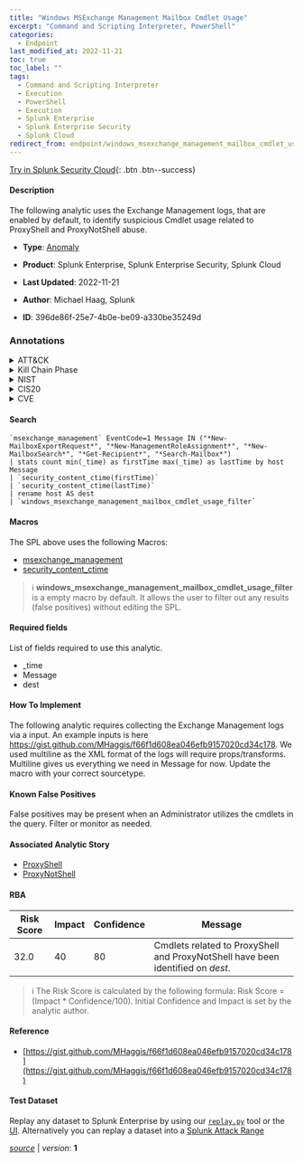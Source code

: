 ```yaml
---
title: "Windows MSExchange Management Mailbox Cmdlet Usage"
excerpt: "Command and Scripting Interpreter, PowerShell"
categories:
  - Endpoint
last_modified_at: 2022-11-21
toc: true
toc_label: ""
tags:
  - Command and Scripting Interpreter
  - Execution
  - PowerShell
  - Execution
  - Splunk Enterprise
  - Splunk Enterprise Security
  - Splunk Cloud
redirect_from: endpoint/windows_msexchange_management_mailbox_cmdlet_usage/
---
```




[Try in Splunk Security Cloud](https://www.splunk.com/en_us/cyber-security.html){: .btn .btn--success}

#### Description

The following analytic uses the Exchange Management logs, that are enabled by default, to identify suspicious Cmdlet usage related to ProxyShell and ProxyNotShell abuse.

- **Type**: [Anomaly](https://github.com/splunk/security_content/wiki/Detection-Analytic-Types)
- **Product**: Splunk Enterprise, Splunk Enterprise Security, Splunk Cloud

- **Last Updated**: 2022-11-21
- **Author**: Michael Haag, Splunk
- **ID**: 396de86f-25e7-4b0e-be09-a330be35249d

### Annotations
<details>
  <summary>ATT&CK</summary>

<div markdown="1">

#### [ATT&CK](https://attack.mitre.org/)

| ID          | Technique   | Tactic         |
| ----------- | ----------- |--------------- |
| [T1059](https://attack.mitre.org/techniques/T1059/) | Command and Scripting Interpreter | Execution |

| [T1059.001](https://attack.mitre.org/techniques/T1059/001/) | PowerShell | Execution |

</div>
</details>


<details>
  <summary>Kill Chain Phase</summary>

<div markdown="1">

* Installation


</div>
</details>


<details>
  <summary>NIST</summary>

<div markdown="1">

* DE.AE



</div>
</details>

<details>
  <summary>CIS20</summary>

<div markdown="1">

* CIS 10



</div>
</details>

<details>
  <summary>CVE</summary>

<div markdown="1">


</div>
</details>


#### Search

```
`msexchange_management` EventCode=1 Message IN ("*New-MailboxExportRequest*", "*New-ManagementRoleAssignment*", "*New-MailboxSearch*", "*Get-Recipient*", "*Search-Mailbox*") 
| stats count min(_time) as firstTime max(_time) as lastTime by host Message 
| `security_content_ctime(firstTime)` 
| `security_content_ctime(lastTime)` 
| rename host AS dest 
| `windows_msexchange_management_mailbox_cmdlet_usage_filter`
```

#### Macros
The SPL above uses the following Macros:
* [msexchange_management](https://github.com/splunk/security_content/blob/develop/macros/msexchange_management.yml)
* [security_content_ctime](https://github.com/splunk/security_content/blob/develop/macros/security_content_ctime.yml)

> :information_source:
> **windows_msexchange_management_mailbox_cmdlet_usage_filter** is a empty macro by default. It allows the user to filter out any results (false positives) without editing the SPL.



#### Required fields
List of fields required to use this analytic.
* _time
* Message
* dest



#### How To Implement
The following analytic requires collecting the Exchange Management logs via a input. An example inputs is here https://gist.github.com/MHaggis/f66f1d608ea046efb9157020cd34c178. We used multiline as the XML format of the logs will require props/transforms. Multiline gives us everything we need in Message for now. Update the macro with your correct sourcetype.
#### Known False Positives
False positives may be present when an Administrator utilizes the cmdlets in the query. Filter or monitor as needed.

#### Associated Analytic Story
* [ProxyShell](/stories/proxyshell)
* [ProxyNotShell](/stories/proxynotshell)




#### RBA

| Risk Score  | Impact      | Confidence   | Message      |
| ----------- | ----------- |--------------|--------------|
| 32.0 | 40 | 80 | Cmdlets related to ProxyShell and ProxyNotShell have been identified on $dest$. |


> :information_source:
> The Risk Score is calculated by the following formula: Risk Score = (Impact * Confidence/100). Initial Confidence and Impact is set by the analytic author.


#### Reference

* [https://gist.github.com/MHaggis/f66f1d608ea046efb9157020cd34c178](https://gist.github.com/MHaggis/f66f1d608ea046efb9157020cd34c178)



#### Test Dataset
Replay any dataset to Splunk Enterprise by using our [`replay.py`](https://github.com/splunk/attack_data#using-replaypy) tool or the [UI](https://github.com/splunk/attack_data#using-ui).
Alternatively you can replay a dataset into a [Splunk Attack Range](https://github.com/splunk/attack_range#replay-dumps-into-attack-range-splunk-server)




[*source*](https://github.com/splunk/security_content/tree/develop/detections/endpoint/windows_msexchange_management_mailbox_cmdlet_usage.yml) \| *version*: **1**